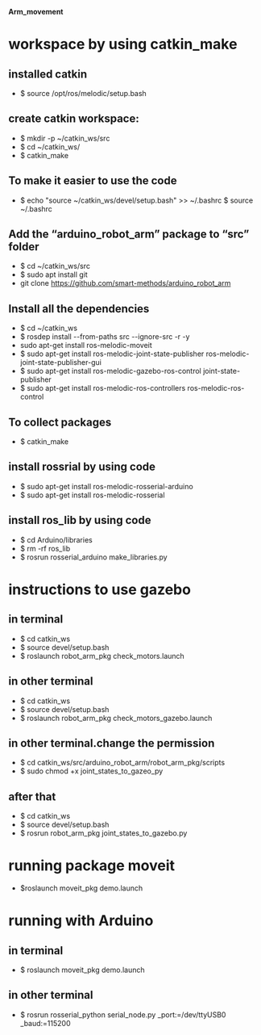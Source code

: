 **Arm_movement**
#  workspace by using catkin_make
## installed catkin
* $ source /opt/ros/melodic/setup.bash

## create catkin workspace:
* $ mkdir -p ~/catkin_ws/src
* $ cd ~/catkin_ws/ 
* $ catkin_make
## To make it easier to use the code
* $ echo "source ~/catkin_ws/devel/setup.bash" >> ~/.bashrc $ source ~/.bashrc
## Add the “arduino_robot_arm” package to “src” folder
* $ cd ~/catkin_ws/src
* $ sudo apt install git
* git clone https://github.com/smart-methods/arduino_robot_arm
## Install all the dependencies
* $ cd ~/catkin_ws
* $ rosdep install --from-paths src --ignore-src -r -y
* sudo apt-get install ros-melodic-moveit
* $ sudo apt-get install ros-melodic-joint-state-publisher ros-melodic-joint-state-publisher-gui
* $ sudo apt-get install ros-melodic-gazebo-ros-control joint-state-publisher
* $ sudo apt-get install ros-melodic-ros-controllers ros-melodic-ros-control
## To collect packages
* $ catkin_make
## install rossrial by using code
* $ sudo apt-get install ros-melodic-rosserial-arduino
* $ sudo apt-get install ros-melodic-rosserial 
## install ros_lib by using code
* $ cd Arduino/libraries
* $ rm -rf ros_lib
* $ rosrun rosserial_arduino make_libraries.py
# instructions to use gazebo
## in terminal
* $ cd catkin_ws
* $ source devel/setup.bash
* $ roslaunch robot_arm_pkg check_motors.launch
## in other terminal
* $ cd catkin_ws
* $ source devel/setup.bash
* $ roslaunch robot_arm_pkg check_motors_gazebo.launch
## in other terminal.change the permission
* $ cd catkin_ws/src/arduino_robot_arm/robot_arm_pkg/scripts
* $ sudo chmod +x joint_states_to_gazeo_py
## after that
* $ cd catkin_ws
* $ source devel/setup.bash
* $ rosrun robot_arm_pkg joint_states_to_gazebo.py
# running package moveit
* $roslaunch moveit_pkg demo.launch
# running with Arduino
## in terminal
* $ roslaunch moveit_pkg demo.launch
## in other terminal
* $ rosrun rosserial_python serial_node.py _port:=/dev/ttyUSB0 _baud:=115200


  



